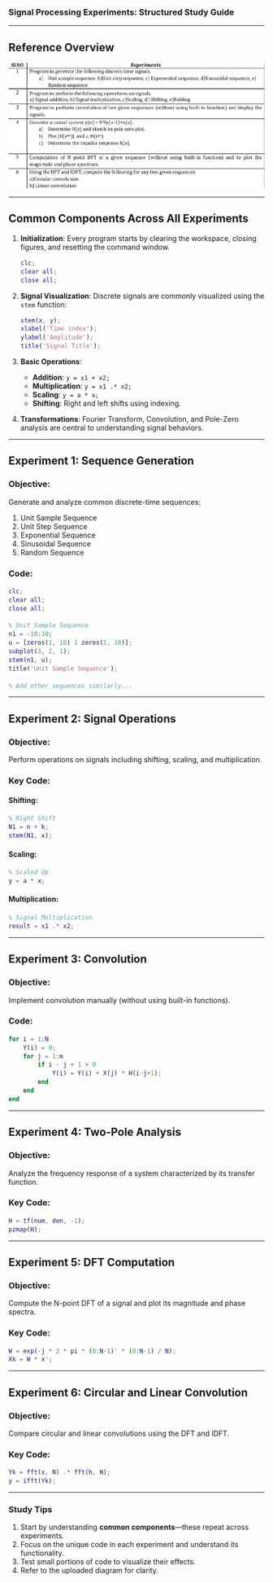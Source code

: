 
### Signal Processing Experiments: Structured Study Guide ###

---
## Reference Overview
![Experiment Overview](Experiment_Image_Reference.png)

---
## Common Components Across All Experiments

1. **Initialization**: Every program starts by clearing the workspace, closing figures, and resetting the command window.
   ```matlab
   clc;
   clear all;
   close all;
   ```

2. **Signal Visualization**:
   Discrete signals are commonly visualized using the `stem` function:
   ```matlab
   stem(x, y);
   xlabel('Time index');
   ylabel('Amplitude');
   title('Signal Title');
   ```

3. **Basic Operations**:
   - **Addition**: `y = x1 + x2;`
   - **Multiplication**: `y = x1 .* x2;`
   - **Scaling**: `y = a * x;`
   - **Shifting**: Right and left shifts using indexing.

4. **Transformations**:
   Fourier Transform, Convolution, and Pole-Zero analysis are central to understanding signal behaviors.

---
## Experiment 1: Sequence Generation
### Objective:
Generate and analyze common discrete-time sequences:
1. Unit Sample Sequence
2. Unit Step Sequence
3. Exponential Sequence
4. Sinusoidal Sequence
5. Random Sequence

### Code:
```matlab
clc;
clear all;
close all;

% Unit Sample Sequence
n1 = -10:10;
u = [zeros(1, 10) 1 zeros(1, 10)];
subplot(3, 2, 1);
stem(n1, u);
title('Unit Sample Sequence');

% Add other sequences similarly...
```

---
## Experiment 2: Signal Operations
### Objective:
Perform operations on signals including shifting, scaling, and multiplication.

### Key Code:
#### Shifting:
```matlab
% Right Shift
N1 = n + k;
stem(N1, x);
```

#### Scaling:
```matlab
% Scaled Up
y = a * x;
```

#### Multiplication:
```matlab
% Signal Multiplication
result = x1 .* x2;
```

---
## Experiment 3: Convolution
### Objective:
Implement convolution manually (without using built-in functions).

### Code:
```matlab
for i = 1:N
    Y(i) = 0;
    for j = 1:m
        if i - j + 1 > 0
            Y(i) = Y(i) + X(j) * H(i-j+1);
        end
    end
end
```

---
## Experiment 4: Two-Pole Analysis
### Objective:
Analyze the frequency response of a system characterized by its transfer function.

### Key Code:
```matlab
H = tf(num, den, -1);
pzmap(H);
```

---
## Experiment 5: DFT Computation
### Objective:
Compute the N-point DFT of a signal and plot its magnitude and phase spectra.

### Key Code:
```matlab
W = exp(-j * 2 * pi * (0:N-1)' * (0:N-1) / N);
Xk = W * x';
```

---
## Experiment 6: Circular and Linear Convolution
### Objective:
Compare circular and linear convolutions using the DFT and IDFT.

### Key Code:
```matlab
Yk = fft(x, N) .* fft(h, N);
y = ifft(Yk);
```

---
### Study Tips
1. Start by understanding **common components**—these repeat across experiments.
2. Focus on the unique code in each experiment and understand its functionality.
3. Test small portions of code to visualize their effects.
4. Refer to the uploaded diagram for clarity.

